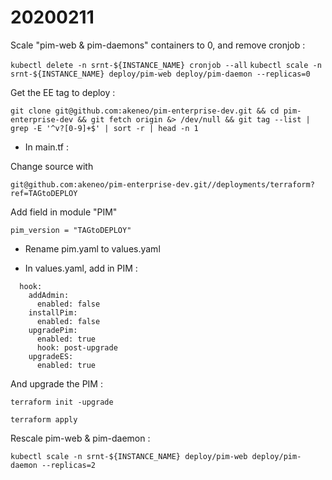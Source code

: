 # 20200211

Scale "pim-web & pim-daemons" containers to 0, and remove cronjob :

`kubectl delete -n srnt-${INSTANCE_NAME} cronjob --all`
`kubectl scale -n srnt-${INSTANCE_NAME} deploy/pim-web deploy/pim-daemon --replicas=0`

Get the EE tag to deploy :

`git clone git@github.com:akeneo/pim-enterprise-dev.git && cd pim-enterprise-dev && git fetch origin &> /dev/null && git tag --list | grep -E '^v?[0-9]+$' | sort -r | head -n 1`

- In main.tf :

Change source with 

`git@github.com:akeneo/pim-enterprise-dev.git//deployments/terraform?ref=TAGtoDEPLOY`

Add field in module "PIM"

`pim_version = "TAGtoDEPLOY"`

- Rename pim.yaml to values.yaml

- In values.yaml, add in PIM :
```
  hook:
    addAdmin:
      enabled: false
    installPim:
      enabled: false
    upgradePim:
      enabled: true
      hook: post-upgrade
    upgradeES:
      enabled: true
```

And upgrade the PIM :

`terraform init -upgrade`

`terraform apply`

Rescale pim-web & pim-daemon :

`kubectl scale -n srnt-${INSTANCE_NAME} deploy/pim-web deploy/pim-daemon --replicas=2`
